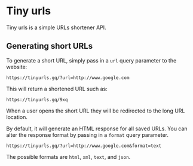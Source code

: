 # Tiny urls

Tiny urls is a simple URLs shortener API.

## Generating short URLs

To generate a short URL, simply pass in a `url` query parameter to the website:

    https://tinyurls.gq/?url=http://www.google.com

This will return a shortened URL such as:

    https://tinyurls.gq/9xq

When a user opens the short URL they will be redirected to the long URL location.

By default, it will generate an HTML response for all saved URLs.
You can alter the response format by passing in a `format` query parameter.

    https://tinyurls.gq/?url=http://www.google.com&format=text

The possible formats are `html`, `xml`, `text`, and `json`.
